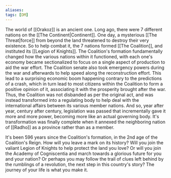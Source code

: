 ```yaml
---
aliases:
tags: [DM]
---
```

The world of [[Orakoz]] is an ancient one. Long ago, there were 7 different nations on the [[The Continent|Continent]]. One day, a mysterious [[The Threat|force]] from beyond the land threatened to destroy their very existence. So to help combat it, the 7 nations formed [[The Coalition]], and instituted its [[Legion of Knights]]. The Coalition's formation fundamentally changed how the various nations within it functioned, with each one's economy became sectionalized to focus on a single aspect of production to aid the war effort. The Coalition senate also took emergency powers during the war and afterwards to help speed along the reconstruction effort. This lead to a surprising economic boom happening contrary to the predictions of a crash, which in turn lead to most citizens within the Coalition to form a positive opinion of it, associating it with the prosperity brought after the war. Thus, the Coalition was not disbanded as per the original act, and was instead transformed into a regulating body to help deal with the international affairs between its various member nations. And so, year after year, century after century, legislation was passed that incrementally gave it more and more power, becoming more like an actual governing body. It's transformation was finally complete when it annexed the neighboring nation of [[Radho]] as a province rather than as a member. 

It's been 596 years since the Coalition's formation, in the 2nd age of the Coalition's Reign. How will you leave a mark on its history? Will you join the valiant Legion of Knights to help protect the land you love? Or will you join the Academy of Cogniscentia and march towards a glorious future for you and your nation? Or perhaps you may follow the trail of clues left behind by the rumblings of a revolution, the next step in this country's story?  The journey of your life is what you make it.